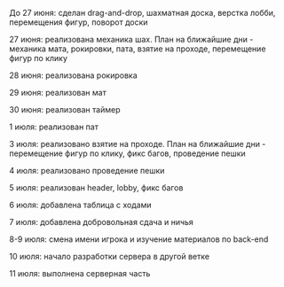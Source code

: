 До 27 июня: сделан drag-and-drop, шахматная доска, верстка лобби, перемещения фигур, поворот доски

27 июня: реализована механика шах. План на ближайшие дни - механика мата, рокировки, пата, взятие на проходе, перемещение фигур по клику

28 июня: реализована рокировка

29 июня: реализован мат

30 июня: реализован таймер

1 июля: реализован пат

3 июля: реализовано взятие на проходе. План на ближайшие дни - перемещение фигур по клику, фикс багов, проведение пешки

4 июля: реализовано проведение пешки

5 июля: реализован header, lobby, фикс багов

6 июля: добавлена таблица с ходами

7 июля: добавлена добровольная сдача и ничья

8-9 июля: смена имени игрока и изучение материалов по back-end

10 июля: начало разработки сервера в другой ветке

11 июля: выполнена серверная часть
